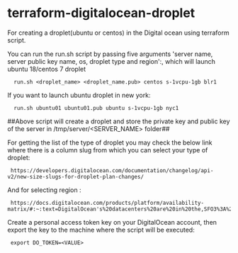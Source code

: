 # terraform-digitalocean-droplet

For creating a droplet(ubuntu or centos) in the Digital ocean using terraform script.

 You can run the run.sh script by passing five arguments 'server name, server public key name, os, droplet type and region':, which will launch ubuntu 18/centos 7 droplet

      run.sh <droplet_name> <droplet_name.pub> centos s-1vcpu-1gb blr1
  
 If you want to launch ubuntu droplet in new york:
 
      run.sh ubuntu01 ubuntu01.pub ubuntu s-1vcpu-1gb nyc1
   
  ##Above script will create a droplet and store the private key and public key of the server in /tmp/server/<SERVER_NAME> folder##
   
   
 For getting the list of the type of droplet you may check the below link where there is a column slug from which you can select your type of droplet:
 
     https://developers.digitalocean.com/documentation/changelog/api-v2/new-size-slugs-for-droplet-plan-changes/

 And for selecting region :
 
     https://docs.digitalocean.com/products/platform/availability-matrix/#:~:text=DigitalOcean's%20datacenters%20are%20in%20the,SFO3%3A%20San%20Francisco%2C%20United%20States

Create a personal access token key on your DigitalOcean account, then export the key to the machine where the script will be executed:
   
     export DO_TOKEN=<VALUE>

 
